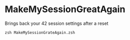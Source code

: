 # MakeMySessionGreatAgain
Brings back your 42 session settings after a reset

`zsh MakeMySessionGrateAgain.zsh`
